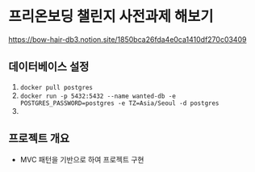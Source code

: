 
# 프리온보딩 챌린지 사전과제 해보기
https://bow-hair-db3.notion.site/1850bca26fda4e0ca1410df270c03409


## 데이터베이스 설정
1. `docker pull postgres`
2. `docker run -p 5432:5432 --name wanted-db -e POSTGRES_PASSWORD=postgres -e TZ=Asia/Seoul -d postgres`
3. 

## 프로젝트 개요
- MVC 패턴을 기반으로 하여 프로젝트 구현


